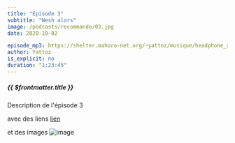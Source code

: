 ```yaml
---
title: "Episode 3"
subtitle: "Wesh alors"
image: /podcasts/recommande/03.jpg
date: 2020-10-02

episode_mp3: https://shelter.mahoro-net.org/~yattoz/musique/headphone_actor.mp3
author: Yattoz
is_explicit: no
duration: "1:23:45"
---
```



##### {{ $frontmatter.title }}

Description de l'épisode 3

avec des liens [lien](https://google.com)

et des images ![image](/podcasts/recommande/03.jpg)

<ShikwasaPlayer 
  :episode_title="'Episode 2: Super Recommandé 2'" 
  :episode_img="'/podcasts/recommande/03.jpg'" 
  :episode_mp3="'https://shelter.mahoro-net.org/~yattoz/musique/headphone_actor.mp3'" 
  :episode_author="'Yattoz'"
  :fixed="'auto'"
  :theme="'light'"
  :color="'#4F83BD'"
/>
